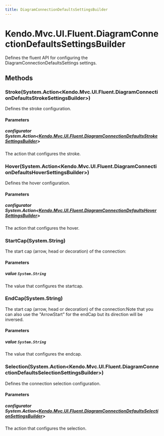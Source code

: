 ```yaml
---
title: DiagramConnectionDefaultsSettingsBuilder
---
```


# Kendo.Mvc.UI.Fluent.DiagramConnectionDefaultsSettingsBuilder
Defines the fluent API for configuring the DiagramConnectionDefaultsSettings settings.




## Methods


### Stroke(System.Action\<Kendo.Mvc.UI.Fluent.DiagramConnectionDefaultsStrokeSettingsBuilder\>)
Defines the stroke configuration.


#### Parameters

##### configurator System.Action<[Kendo.Mvc.UI.Fluent.DiagramConnectionDefaultsStrokeSettingsBuilder](/api/wrappers/aspnet-mvc/Kendo.Mvc.UI.Fluent/DiagramConnectionDefaultsStrokeSettingsBuilder)>
The action that configures the stroke.





### Hover(System.Action\<Kendo.Mvc.UI.Fluent.DiagramConnectionDefaultsHoverSettingsBuilder\>)
Defines the hover configuration.


#### Parameters

##### configurator System.Action<[Kendo.Mvc.UI.Fluent.DiagramConnectionDefaultsHoverSettingsBuilder](/api/wrappers/aspnet-mvc/Kendo.Mvc.UI.Fluent/DiagramConnectionDefaultsHoverSettingsBuilder)>
The action that configures the hover.





### StartCap(System.String)
The start cap (arrow, head or decoration) of the connection:


#### Parameters

##### value `System.String`
The value that configures the startcap.





### EndCap(System.String)
The start cap (arrow, head or decoration) of the connection:Note that you can also use the "ArrowStart" for the endCap but its direction will be inversed.


#### Parameters

##### value `System.String`
The value that configures the endcap.





### Selection(System.Action\<Kendo.Mvc.UI.Fluent.DiagramConnectionDefaultsSelectionSettingsBuilder\>)
Defines the connection selection configuration.


#### Parameters

##### configurator System.Action<[Kendo.Mvc.UI.Fluent.DiagramConnectionDefaultsSelectionSettingsBuilder](/api/wrappers/aspnet-mvc/Kendo.Mvc.UI.Fluent/DiagramConnectionDefaultsSelectionSettingsBuilder)>
The action that configures the selection.






